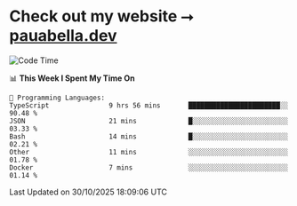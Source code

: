 # Check out my website ⭢ [pauabella.dev](https://pauabella.dev)

<!--START_SECTION:waka-->
![Code Time](http://img.shields.io/badge/Code%20Time-4%2C930%20hrs%2057%20mins-blue)

📊 **This Week I Spent My Time On** 

```text
💬 Programming Languages: 
TypeScript               9 hrs 56 mins       ███████████████████████░░   90.48 % 
JSON                     21 mins             █░░░░░░░░░░░░░░░░░░░░░░░░   03.33 % 
Bash                     14 mins             █░░░░░░░░░░░░░░░░░░░░░░░░   02.21 % 
Other                    11 mins             ░░░░░░░░░░░░░░░░░░░░░░░░░   01.78 % 
Docker                   7 mins              ░░░░░░░░░░░░░░░░░░░░░░░░░   01.14 % 
```


 Last Updated on 30/10/2025 18:09:06 UTC
<!--END_SECTION:waka-->
